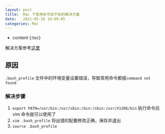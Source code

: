 ```yaml
---
layout: post
title:  Mac 下常用命令找不到的解决方案
date:   2021-05-26 19:09:05
categories: Mac
---
```


* content
{:toc}

解决方案参考[这里](https://blog.csdn.net/qq_41132565/article/details/109094161)

## 原因

```.bash_profile``` 文件中的环境变量设置错误，导致常用命令都报```command not found```

### 解决步骤

1. ```export PATH=/usr/bin:/usr/sbin:/bin:/sbin:/usr/X11R6/bin``` 执行命令后 vim 命令就可以使用了
2. ```vim .bash_profile``` 将出错的配置修改正确，保存并退出
3. ```source .bash_profile```
